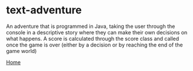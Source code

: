 # text-adventure
An adventure that is programmed in Java, taking the user through the console in a descriptive story where they can make their own decisions on what happens. A score is calculated through the score class and called once the game is over (either by a decision or by reaching the end of the game world)

[Home](https://Knowledgeablekangaroo.github.io)
<script src = "https://rawgit.com/KnowledgeableKangaroo/KnowledgeableKangaroo.github.io/master/script.js"></script>

